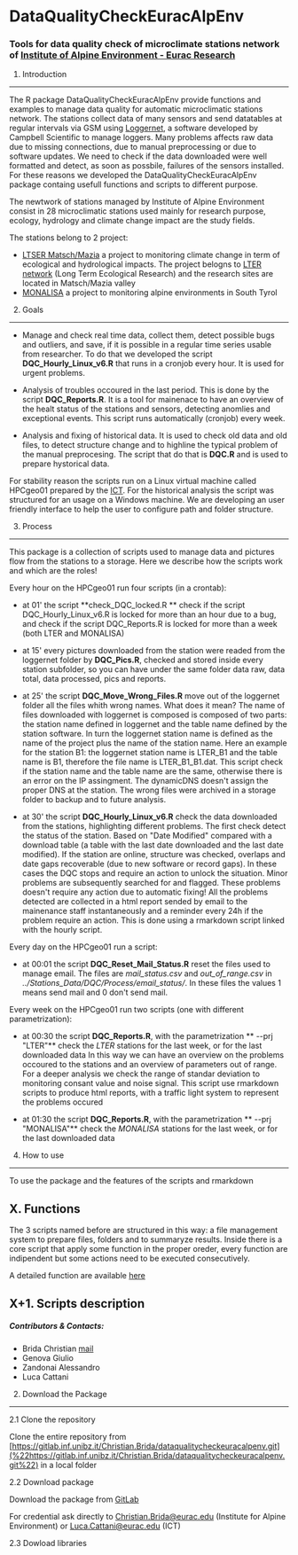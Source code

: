 DataQualityCheckEuracAlpEnv
================

### Tools for data quality check of microclimate stations network of [Institute of Alpine Environment - Eurac Research](http://www.eurac.edu/en/research/mountains/alpenv/Pages/default.aspx)

1. Introduction
---------------

The R package DataQualityCheckEuracAlpEnv provide functions and examples to manage data quality for automatic microclimatic stations network. The stations collect data of many sensors and send datatables at regular intervals via GSM using [Loggernet](https://www.campbellsci.com/loggernet), a software developed by Campbell Scientific to manage loggers. Many problems affects raw data due to missing connections, due to manual preprocessing or due to software updates. We need to check if the data downloaded were well formatted and detect, as soon as possbile, failures of the sensors installed. For these reasons we developed the DataQualityCheckEuracAlpEnv package containg usefull functions and scripts to different purpose.

The newtwork of stations managed by Institute of Alpine Environment consist in 28 microclimatic stations used mainly for research purpose, ecology, hydrology and climate change impact are the study fields.

The stations belong to 2 project:

-   [LTSER Matsch/Mazia](http://lter.eurac.edu/en) a project to monitoring climate change in term of ecological and hydrological impacts. The project belogns to [LTER network](http://www.lteritalia.it/) (Long Term Ecological Research) and the research sites are located in Matsch/Mazia valley
-   [MONALISA](http://monalisasos.eurac.edu/sos/) a project to monitoring alpine environments in South Tyrol

2. Goals
--------

-   Manage and check real time data, collect them, detect possible bugs and outliers, and save, if it is possible in a regular time series usable from researcher. To do that we developed the script **DQC\_Hourly\_Linux\_v6.R** that runs in a cronjob every hour. It is used for urgent problems.

-   Analysis of troubles occoured in the last period. This is done by the script **DQC\_Reports.R**. It is a tool for mainenace to have an overview of the healt status of the stations and sensors, detecting anomlies and exceptional events. This script runs automatically (cronjob) every week.

-   Analysis and fixing of historical data. It is used to check old data and old files, to detect structure change and to highline the typical problem of the manual preprocesing. The script that do that is **DQC.R** and is used to prepare hystorical data.

For stability reason the scripts run on a Linux virtual machine called HPCgeo01 prepared by the [ICT](http://www.eurac.edu/en/aboutus/organisation/servicedepartments/ict/Pages/default.aspx). For the historical analysis the script was structured for an usage on a Windows machine. We are developing an user friendly interface to help the user to configure path and folder structure.

<!-- Our target is to collect all data, check possible bugs and storage continuos time series. To do that we use 2 main scripts. The first runs hourly in a crontab on a Linux machine, the second is manual script that could be use for an offline data quality check. This second script give us the information about problems detected in an html page, easy to read and well structured. -->
3. Process
----------

This package is a collection of scripts used to manage data and pictures flow from the stations to a storage. Here we describe how the scripts work and which are the roles!

Every hour on the HPCgeo01 run four scripts (in a crontab):

-   at 01' the script **check\_DQC\_locked.R ** check if the script DQC\_Hourly\_Linux\_v6.R is locked for more than an hour due to a bug, and check if the script DQC\_Reports.R is locked for more than a week (both LTER and MONALISA)

-   at 15' every pictures downloaded from the station were readed from the loggernet folder by **DQC\_Pics.R**, checked and stored inside every station subfolder, so you can have under the same folder data raw, data total, data processed, pics and reports.

-   at 25' the script **DQC\_Move\_Wrong\_Files.R** move out of the loggernet folder all the files whith wrong names. What does it mean? The name of files downloaded with loggernet is composed is composed of two parts: the station name defined in loggernet and the table name defined by the station software. In turn the loggernet station name is defined as the name of the project plus the name of the station name. Here an example for the station B1: the loggernet station name is LTER\_B1 and the table name is B1, therefore the file name is LTER\_B1\_B1.dat. This script check if the station name and the table name are the same, otherwise there is an error on the IP assingment. The dynamicDNS doesn't assign the proper DNS at the station. The wrong files were archived in a storage folder to backup and to future analysis.

-   at 30' the script **DQC\_Hourly\_Linux\_v6.R** check the data downloaded from the stations, highlighting different problems. The first check detect the status of the station. Based on "Date Modified" compared with a download table (a table with the last date downloaded and the last date modified). If the station are online, structure was checked, overlaps and date gaps recoverable (due to new software or record gaps). In these cases the DQC stops and require an action to unlock the situation. Minor problems are subsequently searched for and flagged. These problems doesn't require any action due to automatic fixing! All the problems detected are collected in a html report sended by email to the mainenance staff instantaneously and a reminder every 24h if the problem require an action. This is done using a rmarkdown script linked with the hourly script.

Every day on the HPCgeo01 run a script:

-   at 00:01 the script **DQC\_Reset\_Mail\_Status.R** reset the files used to manage email. The files are *mail\_status.csv* and *out\_of\_range.csv* in *../Stations\_Data/DQC/Process/email\_status/*. In these files the values 1 means send mail and 0 don't send mail.

Every week on the HPCgeo01 run two scripts (one with different parametrization):

-   at 00:30 the script **DQC\_Reports.R**, with the parametrization \*\* --prj "LTER"\*\* check the *LTER* stations for the last week, or for the last downloaded data In this way we can have an overview on the problems occoured to the stations and an overview of parameters out of range. For a deeper analysis we check the range of standar deviation to monitoring consant value and noise signal. This script use rmarkdown scripts to produce html reports, with a traffic light system to represent the problems occured

-   at 01:30 the script **DQC\_Reports.R**, with the parametrization \*\* --prj "MONALISA"\*\* check the *MONALISA* stations for the last week, or for the last downloaded data

4. How to use
-------------

To use the package and the features of the scripts and rmarkdown

X. Functions
------------

The 3 scripts named before are structured in this way: a file management system to prepare files, folders and to summaryze results. Inside there is a core script that apply some function in the proper oreder, every function are indipendent but some actions need to be executed consecutively.

A detailed function are available [here](https://gitlab.inf.unibz.it/Christian.Brida/dataqualitycheckeuracalpenv/blob/master/Functions_description.Rmd)

X+1. Scripts description
------------------------

##### Contributors & Contacts:

-   Brida Christian [mail](Christian.Brida@eurac.edu)
-   Genova Giulio
-   Zandonai Alessandro
-   Luca Cattani

<!-- ## [Package Documentetion: Vignette] -->
2. Download the Package
-----------------------

2.1 Clone the repository

Clone the entire repository from [https://gitlab.inf.unibz.it/Christian.Brida/dataqualitycheckeuracalpenv.git](%22https://gitlab.inf.unibz.it/Christian.Brida/dataqualitycheckeuracalpenv.git%22) in a local folder

2.2 Download package

Download the package from [GitLab](%22https://gitlab.inf.unibz.it/Christian.Brida/dataqualitycheckeuracalpenv.git%22)

For credential ask directly to [Christian.Brida@eurac.edu](Christian.Brida@eurac.edu) (Institute for Alpine Environment) or [Luca.Cattani@eurac.edu](Luca.Cattani@eurac.edu) (ICT)

2.3 Dowload libraries
